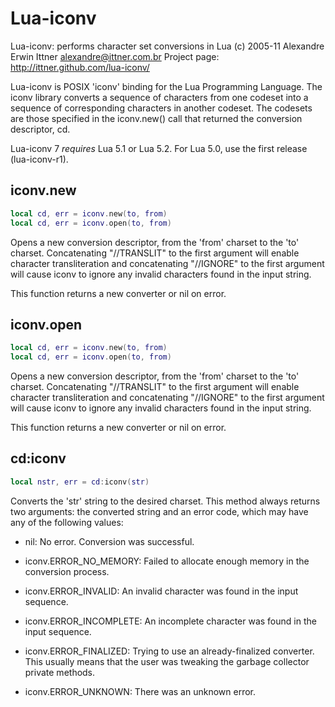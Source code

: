 Lua-iconv
=========

Lua-iconv: performs character set conversions in Lua
(c) 2005-11 Alexandre Erwin Ittner <alexandre@ittner.com.br>
Project page: http://ittner.github.com/lua-iconv/

Lua-iconv is POSIX 'iconv' binding for the Lua Programming Language. The
iconv library converts a sequence of characters from one codeset into a
sequence of corresponding characters in another codeset. The codesets
are those specified in the iconv.new() call that returned the conversion
descriptor, cd.

Lua-iconv 7 *requires* Lua 5.1 or Lua 5.2. For Lua 5.0, use the first
release (lua-iconv-r1).


iconv.new
---------

```lua
local cd, err = iconv.new(to, from)
local cd, err = iconv.open(to, from)
```

Opens a new conversion descriptor, from the 'from' charset to the
'to' charset. Concatenating "//TRANSLIT" to the first argument will
enable character transliteration and concatenating "//IGNORE" to
the first argument will cause iconv to ignore any invalid characters
found in the input string.

This function returns a new converter or nil on error.


iconv.open
----------

```lua
local cd, err = iconv.new(to, from)
local cd, err = iconv.open(to, from)
```

Opens a new conversion descriptor, from the 'from' charset to the
'to' charset. Concatenating "//TRANSLIT" to the first argument will
enable character transliteration and concatenating "//IGNORE" to
the first argument will cause iconv to ignore any invalid characters
found in the input string.

This function returns a new converter or nil on error.


cd:iconv
--------

```lua
local nstr, err = cd:iconv(str)
```

Converts the 'str' string to the desired charset. This method always
returns two arguments: the converted string and an error code, which
may have any of the following values:

* nil:
    No error. Conversion was successful.

* iconv.ERROR_NO_MEMORY:
    Failed to allocate enough memory in the conversion process.

* iconv.ERROR_INVALID:
    An invalid character was found in the input sequence.

* iconv.ERROR_INCOMPLETE:
    An incomplete character was found in the input sequence.

* iconv.ERROR_FINALIZED:
    Trying to use an already-finalized converter. This usually means
    that the user was tweaking the garbage collector private methods.

* iconv.ERROR_UNKNOWN:
    There was an unknown error.
